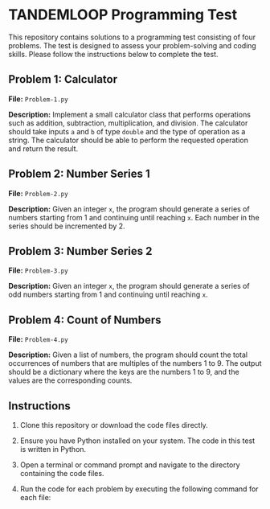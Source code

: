 # TANDEMLOOP Programming Test

This repository contains solutions to a programming test consisting of four problems. The test is designed to assess your problem-solving and coding skills. Please follow the instructions below to complete the test.

## Problem 1: Calculator

**File:** `Problem-1.py`

**Description:** Implement a small calculator class that performs operations such as addition, subtraction, multiplication, and division. The calculator should take inputs `a` and `b` of type `double` and the type of operation as a string. The calculator should be able to perform the requested operation and return the result.

## Problem 2: Number Series 1

**File:** `Problem-2.py`

**Description:** Given an integer `x`, the program should generate a series of numbers starting from 1 and continuing until reaching `x`. Each number in the series should be incremented by 2.

## Problem 3: Number Series 2

**File:** `Problem-3.py`

**Description:** Given an integer `x`, the program should generate a series of odd numbers starting from 1 and continuing until reaching `x`.

## Problem 4: Count of Numbers

**File:** `Problem-4.py`

**Description:** Given a list of numbers, the program should count the total occurrences of numbers that are multiples of the numbers 1 to 9. The output should be a dictionary where the keys are the numbers 1 to 9, and the values are the corresponding counts.

## Instructions

1. Clone this repository or download the code files directly.

2. Ensure you have Python installed on your system. The code in this test is written in Python.

3. Open a terminal or command prompt and navigate to the directory containing the code files.

4. Run the code for each problem by executing the following command for each file:

